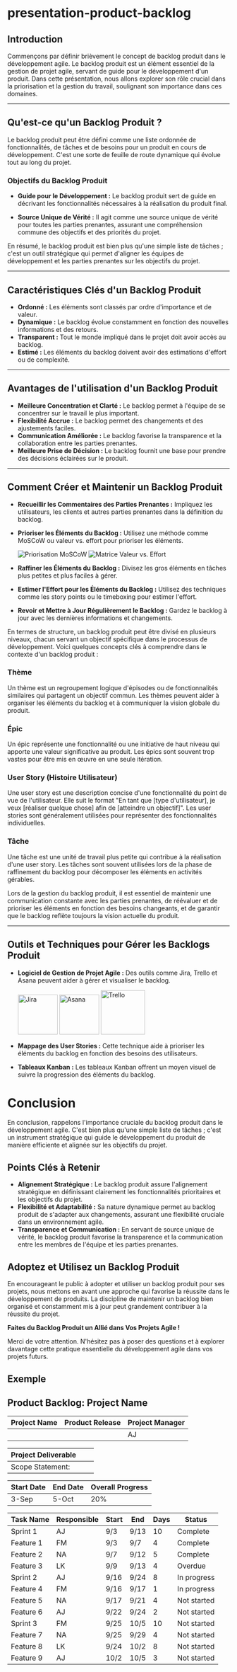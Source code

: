 # presentation-product-backlog

## Introduction

Commençons par définir brièvement le concept de backlog produit dans le développement agile. Le backlog produit est un élément essentiel de la gestion de projet agile, servant de guide pour le développement d'un produit. Dans cette présentation, nous allons explorer son rôle crucial dans la priorisation et la gestion du travail, soulignant son importance dans ces domaines.

---

## Qu'est-ce qu'un Backlog Produit ?

Le backlog produit peut être défini comme une liste ordonnée de fonctionnalités, de tâches et de besoins pour un produit en cours de développement. C'est une sorte de feuille de route dynamique qui évolue tout au long du projet.

### Objectifs du Backlog Produit

- **Guide pour le Développement :** Le backlog produit sert de guide en décrivant les fonctionnalités nécessaires à la réalisation du produit final.
  
- **Source Unique de Vérité :** Il agit comme une source unique de vérité pour toutes les parties prenantes, assurant une compréhension commune des objectifs et des priorités du projet.

En résumé, le backlog produit est bien plus qu'une simple liste de tâches ; c'est un outil stratégique qui permet d'aligner les équipes de développement et les parties prenantes sur les objectifs du projet.

---

## Caractéristiques Clés d'un Backlog Produit

* **Ordonné :** Les éléments sont classés par ordre d'importance et de valeur.
* **Dynamique :** Le backlog évolue constamment en fonction des nouvelles informations et des retours.
* **Transparent :** Tout le monde impliqué dans le projet doit avoir accès au backlog.
* **Estimé :** Les éléments du backlog doivent avoir des estimations d'effort ou de complexité.

---

## Avantages de l'utilisation d'un Backlog Produit

* **Meilleure Concentration et Clarté :** Le backlog permet à l'équipe de se concentrer sur le travail le plus important.
* **Flexibilité Accrue :** Le backlog permet des changements et des ajustements faciles.
* **Communication Améliorée :** Le backlog favorise la transparence et la collaboration entre les parties prenantes.
* **Meilleure Prise de Décision :** Le backlog fournit une base pour prendre des décisions éclairées sur le produit.

---

## Comment Créer et Maintenir un Backlog Produit

* **Recueillir les Commentaires des Parties Prenantes :** Impliquez les utilisateurs, les clients et autres parties prenantes dans la définition du backlog.

* **Prioriser les Éléments du Backlog :** Utilisez une méthode comme MoSCoW ou valeur vs. effort pour prioriser les éléments.

    ![Priorisation MoSCoW](img/MoSCoW.png)
    ![Matrice Valeur vs. Effort](img/value-vs-effort.jpeg)

* **Raffiner les Éléments du Backlog :** Divisez les gros éléments en tâches plus petites et plus faciles à gérer.

* **Estimer l'Effort pour les Éléments du Backlog :** Utilisez des techniques comme les story points ou le timeboxing pour estimer l'effort.

* **Revoir et Mettre à Jour Régulièrement le Backlog :** Gardez le backlog à jour avec les dernières informations et changements.

En termes de structure, un backlog produit peut être divisé en plusieurs niveaux, chacun servant un objectif spécifique dans le processus de développement. Voici quelques concepts clés à comprendre dans le contexte d'un backlog produit :

### Thème
Un thème est un regroupement logique d'épisodes ou de fonctionnalités similaires qui partagent un objectif commun. Les thèmes peuvent aider à organiser les éléments du backlog et à communiquer la vision globale du produit.
### Épic
Un épic représente une fonctionnalité ou une initiative de haut niveau qui apporte une valeur significative au produit. Les épics sont souvent trop vastes pour être mis en œuvre en une seule itération.



### User Story (Histoire Utilisateur)
Une user story est une description concise d'une fonctionnalité du point de vue de l'utilisateur. Elle suit le format "En tant que [type d'utilisateur], je veux [réaliser quelque chose] afin de [atteindre un objectif]". Les user stories sont généralement utilisées pour représenter des fonctionnalités individuelles.

### Tâche
Une tâche est une unité de travail plus petite qui contribue à la réalisation d'une user story. Les tâches sont souvent utilisées lors de la phase de raffinement du backlog pour décomposer les éléments en activités gérables.

Lors de la gestion du backlog produit, il est essentiel de maintenir une communication constante avec les parties prenantes, de réévaluer et de prioriser  les éléments en fonction des besoins changeants, et de garantir que le backlog reflète toujours la vision actuelle du produit.

---

## Outils et Techniques pour Gérer les Backlogs Produit

* **Logiciel de Gestion de Projet Agile :** Des outils comme Jira, Trello et Asana peuvent aider à gérer et visualiser le backlog.

    <img src="img/jira.png" alt="Jira" width="90">
    <img src="img/asana.png" alt="Asana"width="90">
    <img src="img/trello.png" alt="Trello" width="100" style="margin-bottom: -8px;">
* **Mappage des User Stories :** Cette technique aide à prioriser les éléments du backlog en fonction des besoins des utilisateurs.
* **Tableaux Kanban :** Les tableaux Kanban offrent un moyen visuel de suivre la progression des éléments du backlog.

# Conclusion

En conclusion, rappelons l'importance cruciale du backlog produit dans le développement agile. C'est bien plus qu'une simple liste de tâches ; c'est un instrument stratégique qui guide le développement du produit de manière efficiente et alignée sur les objectifs du projet.

## Points Clés à Retenir

- **Alignement Stratégique :** Le backlog produit assure l'alignement stratégique en définissant clairement les fonctionnalités prioritaires et les objectifs du projet.
- **Flexibilité et Adaptabilité :** Sa nature dynamique permet au backlog produit de s'adapter aux changements, assurant une flexibilité cruciale dans un environnement agile.
- **Transparence et Communication :** En servant de source unique de vérité, le backlog produit favorise la transparence et la communication entre les membres de l'équipe et les parties prenantes.

## Adoptez et Utilisez un Backlog Produit

En encourageant le public à adopter et utiliser un backlog produit pour ses projets, nous mettons en avant une approche qui favorise la réussite dans le développement de produits. La discipline de maintenir un backlog bien organisé et constamment mis à jour peut grandement contribuer à la réussite du projet.

**Faites du Backlog Produit un Allié dans Vos Projets Agile !**

Merci de votre attention. N'hésitez pas à poser des questions et à explorer davantage cette pratique essentielle du développement agile dans vos projets futurs.

## Exemple
## Product Backlog: Project Name

| **Project Name** | **Product Release** | **Project Manager** |
|---|---|---|
| | | AJ |

| **Project Deliverable** | | |
|---|---|---|
| Scope Statement: |  | |

| **Start Date** | **End Date** | **Overall Progress** |
|---|---|---|
| 3-Sep | 5-Oct | 20% |

| **Task Name** | **Responsible** | **Start** | **End** | **Days** | **Status** |
|---|---|---|---|---|---|
| Sprint 1 | AJ | 9/3 | 9/13 | 10 | Complete |
| Feature 1 | FM | 9/3 | 9/7 | 4 | Complete |
| Feature 2 | NA | 9/7 | 9/12 | 5 | Complete |
| Feature 3 | LK | 9/9 | 9/13 | 4 | Overdue |
| Sprint 2 | AJ | 9/16 | 9/24 | 8 | In progress |
| Feature 4 | FM | 9/16 | 9/17 | 1 | In progress |
| Feature 5 | NA | 9/17 | 9/21 | 4 | Not started |
| Feature 6 | AJ | 9/22 | 9/24 | 2 | Not started |
| Sprint 3 | FM | 9/25 | 10/5 | 10 | Not started |
| Feature 7 | NA | 9/25 | 9/29 | 4 | Not started |
| Feature 8 | LK | 9/24 | 10/2 | 8 | Not started |
| Feature 9 | AJ | 10/2 | 10/5 | 3 | Not started |


